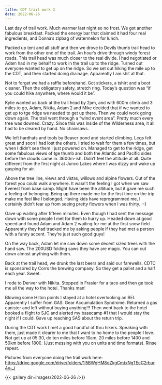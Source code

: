 ```yaml
---
title: CDT trail work 3
date: 2022-06-26
---
```


Last day of trail work. Much warmer last night so no frost. We got another fabulous breakfast. Packed the energy bar that claimed it had four real ingredients, and Donna’s zipbag of watermelon for lunch.

Packed up tent and all stuff and then we drove to Devils thumb trail head to work from the other end of the trail. An hour’s drive through windy forest roads. This trail head was much closer to the real divide. I had negotiated or Adam had in my behalf to work in the trail up to the ridge. Turned out everyone wanted to get up on the ridge. So we set out hiking the mile up to the CDT, and then started doing drainage. Apparently I am shit at that.

Not to forget we had a raffle beforehand. Got stickers, a tshirt and a boot cleaner. Then the obligatory safety, stretch ring. Today’s question was “if you could hike anywhere, where would it be”. 

Kylie wanted us back at the trail head by 2pm, and with 600m climb and 3 miles to go, Adam, Nikita, Adam 2 and Mike decided that if we wanted to get up to tge ridge we needed to get up there. Then we could work going down again. The trail went through a “wind event area”. Pretty much every tree was downed. Crazy. Since this was inside of the Wilderness area, it all had to be cleared by hand. No chainsaws.

We left hardhats and tools by Beaver pond and started climbing. Legs felt great and soon I had lost the others. I tried to wait for them a few times, but when I didn’t see them I just powered on. Managed to get to the ridge, get some fabulous views of tge thumb and both the Atlantic and Pacific sides before the clouds came in. 3600m-ish. Didn’t feel the altitude at all. Quite different from the first night at Junco Lakes where I was dizzy and wake up gasping for air.

Above the tree line, views and vistas, willows and alpine flowers. Out of the forest you could walk anywhere. It wasn’t the feeling I got when we saw Everest from base camp. Might have been the altitude, but it gave me such a feeling of belonging. Being up there made me for the first time on the trip make me feel like I belonged. Having kids have reprogrammed me, I certainly didn’t tear up from seeing pretty flowers when I was thirty. :-)

Gave up waiting after fifteen minutes. Even though I had sent the message down with some people I met for them to hurry up. Headed down at good speed and found Adam and Adam 2 waiting for me at the first snow field. Apparently they had tracked me by asking people if they had met a person with a funny accent. They’re just such good guys!

On the way back, Adam let me saw down some decent sized trees with the hand saw. The 200USD folding saws they have are magic. You can cut down almost anything with them. 

Back at the trail head, we drunk the last beers and said our farewells. CDTC is sponsored by Corrs the brewing company. So they get a pallet and a half each year. Sweet.

I rode to Denver with Nikita. Stopped in Frasier for a taco and then ge took me all the way to the hotel. Thanks man!

Blowing some Hilton points I stayed at a hotel overlooking an REI. Apparently I suffer from GAS. Gear Accumulation Syndrome. Returned a gas canister and left without buying anything!!! Then went back to the hotel booked a flight to SJC and alerted my basecamp #1 that I would stay the night if I could. Gave up reaching SAS about the return trip.

During the CDT work I met a good handful of thru hikers. Speaking with them, just made it clearer to me that I want to ho home to the people I love. Not get up at 05:30, do ten miles before 10am, 20 miles before 1400 and 50km before 1800. (Just messing with you on units and time formats). Rinse repeat.  

Pictures from everyone doing the trail work here:
https://drive.google.com/drive/folders/1l5BWgHM8oZkgCmtxNgTEcC2rbur4v-_i


{{< gallery dir=images/2022-06-26 />}}